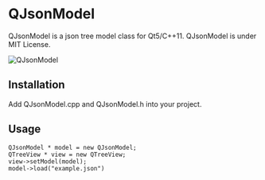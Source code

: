 # QJsonModel
QJsonModel is a json tree model class for Qt5/C++11.
QJsonModel is under MIT License. 

![QJsonModel](https://raw.githubusercontent.com/dridk/QJsonmodel/master/screen.png)

## Installation 
Add QJsonModel.cpp and QJsonModel.h into your project. 

## Usage 

    QJsonModel * model = new QJsonModel;
    QTreeView * view = new QTreeView;
    view->setModel(model);
    model->load("example.json")

